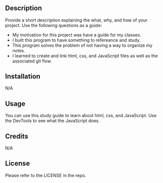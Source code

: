 # <Your-Project-Title>

## Description

Provide a short description explaining the what, why, and how of your project. Use the following questions as a guide:

- My motivation for this project was have a guide for my classes.
- I built this program to have something to refereance and study.
- This program solves the problem of not having a way to organize my notes. 
- I learned to create and link html, css, and JavaScript files as well as the associated git flow.

## Installation

N/A

## Usage

You can use this study guide to learn about html, css, and JavaScript. Use the DevTools to see what the JavaScript does.

## Credits

N/A

## License

Please refer to the LICENSE in the repo.

